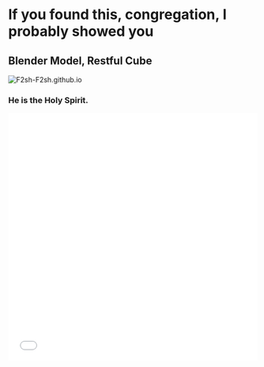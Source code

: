 # If you found this, congregation, I probably showed you

## Blender Model, Restful Cube
![F2sh-F2sh.github.io](0000-0400.gif)
### He is the Holy Spirit.

<div style="width: 100%; height: 500px;">
  <iframe src="[Hedgy Lore] https://docs.google.com/presentation/d/1xmfaB8uitjqaizqg_Da7-Bi7WiUo55ZMKizd9ExVixE/edit?usp=sharing" frameborder="0" width="100%" height="100%" allowfullscreen="true"></iframe>
</div>
